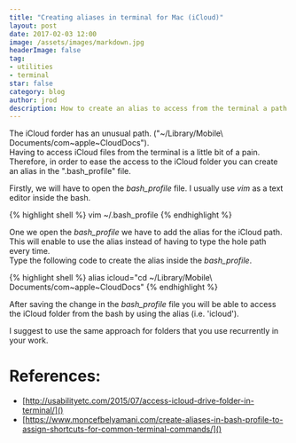 ```yaml
---
title: "Creating aliases in terminal for Mac (iCloud)"
layout: post
date: 2017-02-03 12:00
image: /assets/images/markdown.jpg
headerImage: false
tag:
- utilities
- terminal
star: false
category: blog
author: jrod
description: How to create an alias to access from the terminal a path
---
```


The iCloud forder has an unusual path. ("~/Library/Mobile\ Documents/com~apple~CloudDocs").  
Having to access iCloud files from the terminal is a little bit of a pain. Therefore, in order to ease the access to the iCloud folder you can create an alias in the ".bash_profile" file.  

Firstly, we will have to open the *bash_profile* file. I usually use *vim* as a text editor inside the bash.  

{% highlight shell %}
vim ~/.bash_profile
{% endhighlight %}

One we open the *bash_profile* we have to add the alias for the iCloud path. This will enable to use the alias instead of having to type the hole path every time.  
Type the following code to create the alias inside the *bash_profile*.

{% highlight shell %}
alias icloud="cd ~/Library/Mobile\ Documents/com~apple~CloudDocs"
{% endhighlight %}

After saving the change in the *bash_profile* file you will be able to access the iCloud folder from the bash by using the alias (i.e. 'icloud'). 

I suggest to use the same approach for folders that you use recurrently in your work.  

# References:
- [http://usabilityetc.com/2015/07/access-icloud-drive-folder-in-terminal/]()
- [https://www.moncefbelyamani.com/create-aliases-in-bash-profile-to-assign-shortcuts-for-common-terminal-commands/]()